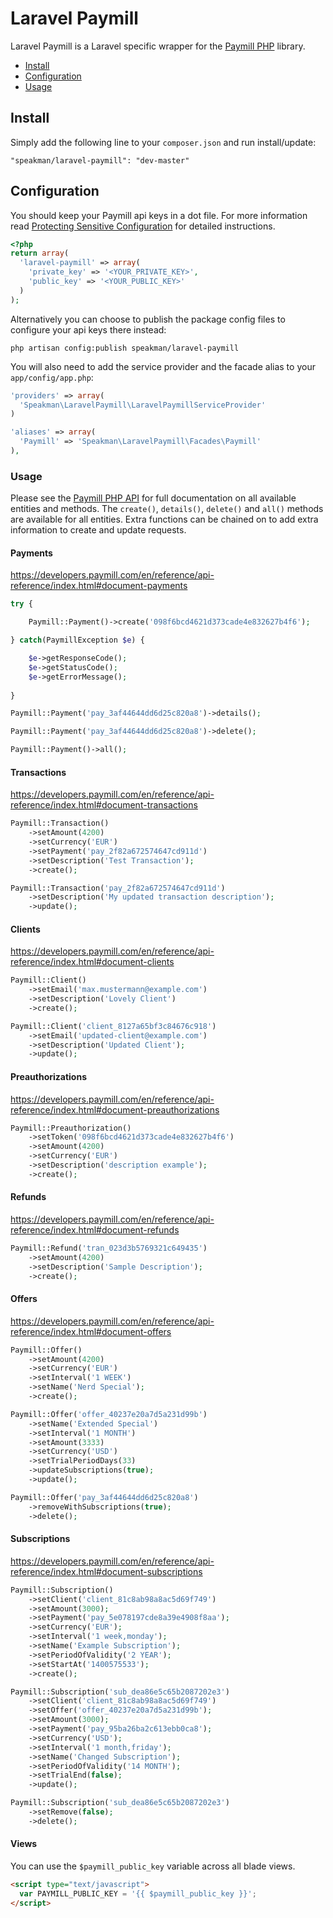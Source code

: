 Laravel Paymill
=======

Laravel Paymill is a Laravel specific wrapper for the [Paymill PHP](https://github.com/paymill/paymill-php) library.

- [Install](#install)
- [Configuration](#configuration)
- [Usage](#usage)

## Install

Simply add the following line to your `composer.json` and run install/update:

    "speakman/laravel-paymill": "dev-master"

## Configuration

You should keep your Paymill api keys in a dot file. For more information read [Protecting Sensitive Configuration](http://laravel.com/docs/configuration#protecting-sensitive-configuration) for detailed instructions.

```php
<?php
return array(
  'laravel-paymill' => array(
    'private_key' => '<YOUR_PRIVATE_KEY>',
    'public_key' => '<YOUR_PUBLIC_KEY>'
  )
);
```

Alternatively you can choose to publish the package config files to configure your api keys there instead:

    php artisan config:publish speakman/laravel-paymill

You will also need to add the service provider and the facade alias to your `app/config/app.php`:

```php
'providers' => array(
  'Speakman\LaravelPaymill\LaravelPaymillServiceProvider'
)

'aliases' => array(
  'Paymill' => 'Speakman\LaravelPaymill\Facades\Paymill'
),
```

### Usage

Please see the [Paymill PHP API](https://developers.paymill.com/en/reference/api-reference/index.html) for full documentation on all available entities and methods. The `create()`, `details()`, `delete()` and `all()` methods are available for all entities. Extra functions can be chained on to add extra information to create and update requests.

#### Payments

https://developers.paymill.com/en/reference/api-reference/index.html#document-payments

```php
try {

    Paymill::Payment()->create('098f6bcd4621d373cade4e832627b4f6');

} catch(PaymillException $e) {

    $e->getResponseCode();
    $e->getStatusCode();
    $e->getErrorMessage();
    
}
```

```php
Paymill::Payment('pay_3af44644dd6d25c820a8')->details();
```

```php
Paymill::Payment('pay_3af44644dd6d25c820a8')->delete();
```

```php
Paymill::Payment()->all();
```

#### Transactions

https://developers.paymill.com/en/reference/api-reference/index.html#document-transactions

```php
Paymill::Transaction()
    ->setAmount(4200)
    ->setCurrency('EUR')
    ->setPayment('pay_2f82a672574647cd911d')
    ->setDescription('Test Transaction');
    ->create();
```

```php
Paymill::Transaction('pay_2f82a672574647cd911d')
    ->setDescription('My updated transaction description');
    ->update();
```

#### Clients

https://developers.paymill.com/en/reference/api-reference/index.html#document-clients

```php
Paymill::Client()
    ->setEmail('max.mustermann@example.com')
    ->setDescription('Lovely Client')
    ->create();
```

```php
Paymill::Client('client_8127a65bf3c84676c918')
    ->setEmail('updated-client@example.com')
    ->setDescription('Updated Client');
    ->update();
```

#### Preauthorizations

https://developers.paymill.com/en/reference/api-reference/index.html#document-preauthorizations

```php
Paymill::Preauthorization()
    ->setToken('098f6bcd4621d373cade4e832627b4f6')
    ->setAmount(4200)
    ->setCurrency('EUR')
    ->setDescription('description example');
    ->create();
```

#### Refunds

https://developers.paymill.com/en/reference/api-reference/index.html#document-refunds

```php
Paymill::Refund('tran_023d3b5769321c649435')
    ->setAmount(4200)
    ->setDescription('Sample Description');
    ->create();
```

#### Offers

https://developers.paymill.com/en/reference/api-reference/index.html#document-offers

```php
Paymill::Offer()
    ->setAmount(4200)
    ->setCurrency('EUR')
    ->setInterval('1 WEEK')
    ->setName('Nerd Special');
    ->create();
```

```php
Paymill::Offer('offer_40237e20a7d5a231d99b')
    ->setName('Extended Special')
    ->setInterval('1 MONTH')
    ->setAmount(3333)
    ->setCurrency('USD')
    ->setTrialPeriodDays(33)
    ->updateSubscriptions(true);
    ->update();
```

```php
Paymill::Offer('pay_3af44644dd6d25c820a8')
    ->removeWithSubscriptions(true);
    ->delete();
```

#### Subscriptions

https://developers.paymill.com/en/reference/api-reference/index.html#document-subscriptions

```php
Paymill::Subscription()
    ->setClient('client_81c8ab98a8ac5d69f749')
    ->setAmount(3000);
    ->setPayment('pay_5e078197cde8a39e4908f8aa');
    ->setCurrency('EUR');
    ->setInterval('1 week,monday');
    ->setName('Example Subscription');
    ->setPeriodOfValidity('2 YEAR');
    ->setStartAt('1400575533');
    ->create();
```

```php
Paymill::Subscription('sub_dea86e5c65b2087202e3')
    ->setClient('client_81c8ab98a8ac5d69f749')
    ->setOffer('offer_40237e20a7d5a231d99b');
    ->setAmount(3000);
    ->setPayment('pay_95ba26ba2c613ebb0ca8');
    ->setCurrency('USD');
    ->setInterval('1 month,friday');
    ->setName('Changed Subscription');
    ->setPeriodOfValidity('14 MONTH');
    ->setTrialEnd(false);
    ->update();
```

```php
Paymill::Subscription('sub_dea86e5c65b2087202e3')
    ->setRemove(false);
    ->delete();
```

#### Views

You can use the `$paymill_public_key` variable across all blade views.

```html
<script type="text/javascript">
  var PAYMILL_PUBLIC_KEY = '{{ $paymill_public_key }}';
</script>  
```
